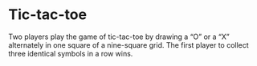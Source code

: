 # Tic-tac-toe
Two players play the game of tic-tac-toe by drawing a “O” or a “X” alternately in one square of a nine-square grid. The first player to collect three identical symbols in a row wins.
